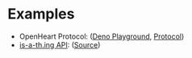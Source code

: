 # Examples

- OpenHeart Protocol:
  ([Deno Playground](https://dash.deno.com/playground/wooter-example-openheart),
  [Protocol](https://openheart.fyi/))
- [is-a-th.ing API](https://is-a-th.ing/):
  ([Source](https://github.com/is-a-thing/.github/blob/SSR-fix/api/main.ts))
